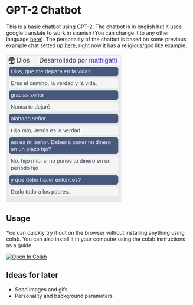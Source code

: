# GPT-2 Chatbot

This is a basic chatbot using GPT-2. The chatbot is in english but it uses google translate to work in spanish (You can change it to any other language [here](https://github.com/mathigatti/gpt-2-chatbot/blob/master/app.py#L37)). The personality of the chatbot is based on some previous example chat setted up [here](https://github.com/mathigatti/gpt-2-chatbot/blob/master/chatbot.py#L5), right now it has a religious/god like example.

![Chatbot sample](static/sample.jpg)

## Usage

You can quickly try it out on the browser without installing anything using colab. You can also install it in your computer using the colab instructions as a guide.

[![Open In Colab](https://colab.research.google.com/assets/colab-badge.svg)](https://colab.research.google.com/drive/1wCYjdMW2CeE4nRbqI7hAyN7PXSO4U4SU?usp=sharing)

## Ideas for later

- Send images and gifs
- Personality and background parameters